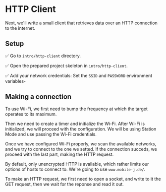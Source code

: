 # HTTP Client
Next, we'll write a small client that retrieves data over an HTTP connection to the internet.

## Setup

✅ Go to `intro/http-client` directory.

✅ Open the prepared project skeleton in `intro/http-client`.

✅ Add your network credentials: Set the  `SSID` and `PASSWORD` environment variables-

## Making a connection

To use Wi-Fi, we first need to bump the frequency at which the target operates to its maximum.

Then we need to create a timer and initialize the Wi-Fi. After Wi-Fi is initialized, we will proceed with the configuration. We will be using Station Mode and use passing the Wi-Fi credentials.

Once we have configured Wi-Fi properly, we scan the available networks, and we try to connect to the one we setted. If the connection succeds, we proceed with the last part, making the HTTP request.

By default, only unencrypted HTTP is available, which rather limits our options of hosts to connect to. We're going to use `www.mobile-j.de/`.

To make an HTTP request, we first need to open a socket, and write to it the GET request, then we wait for the reponse and read it out.

